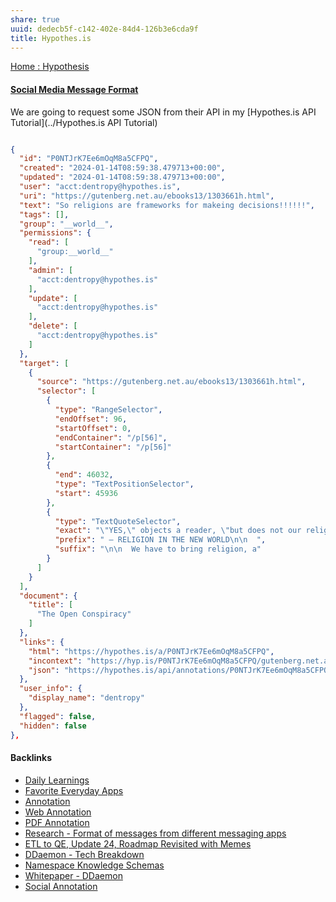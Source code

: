 ```yaml
---
share: true
uuid: dedecb5f-c142-402e-84d4-126b3e6cda9f
title: Hypothes.is
---
```

[Home : Hypothesis](https://web.hypothes.is/)

#### [Social Media Message Format](../ea6dd9c4-c148-4631-af5f-63ffe73fceb3)


We are going to request some JSON from their API in my [Hypothes.is API Tutorial](../Hypothes.is API Tutorial)

``` JSON

{
  "id": "P0NTJrK7Ee6mOqM8a5CFPQ",
  "created": "2024-01-14T08:59:38.479713+00:00",
  "updated": "2024-01-14T08:59:38.479713+00:00",
  "user": "acct:dentropy@hypothes.is",
  "uri": "https://gutenberg.net.au/ebooks13/1303661h.html",
  "text": "So religions are frameworks for makeing decisions!!!!!!",
  "tags": [],
  "group": "__world__",
  "permissions": {
	"read": [
	  "group:__world__"
	],
	"admin": [
	  "acct:dentropy@hypothes.is"
	],
	"update": [
	  "acct:dentropy@hypothes.is"
	],
	"delete": [
	  "acct:dentropy@hypothes.is"
	]
  },
  "target": [
	{
	  "source": "https://gutenberg.net.au/ebooks13/1303661h.html",
	  "selector": [
		{
		  "type": "RangeSelector",
		  "endOffset": 96,
		  "startOffset": 0,
		  "endContainer": "/p[56]",
		  "startContainer": "/p[56]"
		},
		{
		  "end": 46032,
		  "type": "TextPositionSelector",
		  "start": 45936
		},
		{
		  "type": "TextQuoteSelector",
		  "exact": "\"YES,\" objects a reader, \"but does not our religion tell us\n  what we are to do with our lives?\"",
		  "prefix": " — RELIGION IN THE NEW WORLD\n\n  ",
		  "suffix": "\n\n  We have to bring religion, a"
		}
	  ]
	}
  ],
  "document": {
	"title": [
	  "The Open Conspiracy"
	]
  },
  "links": {
	"html": "https://hypothes.is/a/P0NTJrK7Ee6mOqM8a5CFPQ",
	"incontext": "https://hyp.is/P0NTJrK7Ee6mOqM8a5CFPQ/gutenberg.net.au/ebooks13/1303661h.html",
	"json": "https://hypothes.is/api/annotations/P0NTJrK7Ee6mOqM8a5CFPQ"
  },
  "user_info": {
	"display_name": "dentropy"
  },
  "flagged": false,
  "hidden": false
},
```

#### Backlinks

* [Daily Learnings](/4271e403-0a66-46c8-8bcc-af847888e548)
* [Favorite Everyday Apps](/444ff7c7-77b4-483c-b801-3955d2daeb0a)
* [Annotation](/02313f15-9c64-4b12-9c56-383ff9adcdf3)
* [Web Annotation](/1a1a3f1f-f090-48a2-ae68-04dcda0dbed6)
* [PDF Annotation](/3a6e70f4-6e28-4b3b-8bbc-c28afe14ed6e)
* [Research - Format of messages from different messaging apps](/6af8ae27-bf2e-4228-aaba-d28f82f4e329)
* [ETL to QE, Update 24, Roadmap Revisited with Memes](/89c90b4a-2065-4b58-93eb-107794ed8671)
* [DDaemon - Tech Breakdown](/457c6a22-361f-4b4b-9867-809c7c6d0316)
* [Namespace Knowledge Schemas](/98674655-97b4-4c2d-a7ce-4ae6967044ac)
* [Whitepaper - DDaemon](/7516a3e2-9926-48be-af0b-5ddf8e2279dc)
* [Social Annotation](/644dd14f-7a90-472a-9475-1596ce8cb4de)